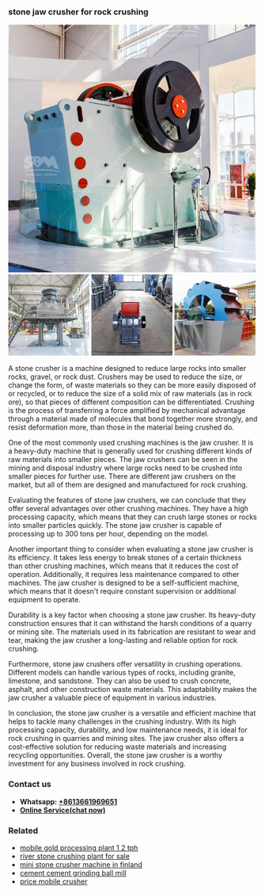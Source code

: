 <h3>stone jaw crusher for rock crushing</h3><img src='1708498425.jpg' alt=''><p>A stone crusher is a machine designed to reduce large rocks into smaller rocks, gravel, or rock dust. Crushers may be used to reduce the size, or change the form, of waste materials so they can be more easily disposed of or recycled, or to reduce the size of a solid mix of raw materials (as in rock ore), so that pieces of different composition can be differentiated. Crushing is the process of transferring a force amplified by mechanical advantage through a material made of molecules that bond together more strongly, and resist deformation more, than those in the material being crushed do.</p><p>One of the most commonly used crushing machines is the jaw crusher. It is a heavy-duty machine that is generally used for crushing different kinds of raw materials into smaller pieces. The jaw crushers can be seen in the mining and disposal industry where large rocks need to be crushed into smaller pieces for further use. There are different jaw crushers on the market, but all of them are designed and manufactured for rock crushing.</p><p>Evaluating the features of stone jaw crushers, we can conclude that they offer several advantages over other crushing machines. They have a high processing capacity, which means that they can crush large stones or rocks into smaller particles quickly. The stone jaw crusher is capable of processing up to 300 tons per hour, depending on the model.</p><p>Another important thing to consider when evaluating a stone jaw crusher is its efficiency. It takes less energy to break stones of a certain thickness than other crushing machines, which means that it reduces the cost of operation. Additionally, it requires less maintenance compared to other machines. The jaw crusher is designed to be a self-sufficient machine, which means that it doesn't require constant supervision or additional equipment to operate.</p><p>Durability is a key factor when choosing a stone jaw crusher. Its heavy-duty construction ensures that it can withstand the harsh conditions of a quarry or mining site. The materials used in its fabrication are resistant to wear and tear, making the jaw crusher a long-lasting and reliable option for rock crushing.</p><p>Furthermore, stone jaw crushers offer versatility in crushing operations. Different models can handle various types of rocks, including granite, limestone, and sandstone. They can also be used to crush concrete, asphalt, and other construction waste materials. This adaptability makes the jaw crusher a valuable piece of equipment in various industries.</p><p>In conclusion, the stone jaw crusher is a versatile and efficient machine that helps to tackle many challenges in the crushing industry. With its high processing capacity, durability, and low maintenance needs, it is ideal for rock crushing in quarries and mining sites. The jaw crusher also offers a cost-effective solution for reducing waste materials and increasing recycling opportunities. Overall, the stone jaw crusher is a worthy investment for any business involved in rock crushing.</p><h3>Contact us</h3><ul><li><strong>Whatsapp:&nbsp;<a href="https://wa.me/8613661969651">+8613661969651</a></strong></li><li><a href="https://swt.shibang-china.com/?git&amp;zhl&amp;stone jaw crusher for rock crushing"><strong>Online Service(chat now)</strong></a></li></ul><h3>Related</h3><ul><li><a href='mobile gold processing plant 1 2 tph.md'>mobile gold processing plant 1 2 tph</a></li><li><a href='river stone crushing plant for sale.md'>river stone crushing plant for sale</a></li><li><a href='mini stone crusher machine in finland.md'>mini stone crusher machine in finland</a></li><li><a href='cement cement grinding ball mill.md'>cement cement grinding ball mill</a></li><li><a href='price mobile crusher.md'>price mobile crusher</a></li></ul>